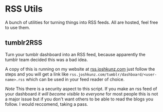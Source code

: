 RSS Utils
==========
A bunch of utilities for turning things into RSS feeds. All are hosted, feel free to use them.

tumblr2RSS
-----------

Turn your tumblr dashboard into an RSS feed, because apparently the tumblr
team decided this was a bad idea.

A copy of this is running on my website at [rss.joshkunz.com](http://rss.joshkunz.com/tumblr/dashboard)
just follow the steps and you will get a link like `rss.joshkunz.com/tumblr/dashboard/<user-name>.rss`
which can be used in your feed reader of choice.

*Note* This there is a security aspect to this script. If you make an rss feed
of your dashboard *it will become visible to everyone* for most people this is not
a major issue but if you don't want others to be able to read the blogs you follow.
I would reccomend, taking a pass.
